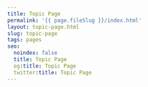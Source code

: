 ```yaml
---
title: Topic Page
permalink: '{{ page.fileSlug }}/index.html'
layout: topic-page.html
slug: topic-page
tags: pages
seo:
  noindex: false
  title: Topic Page
  og:title: Topic Page
  twitter:title: Topic Page
---
```



